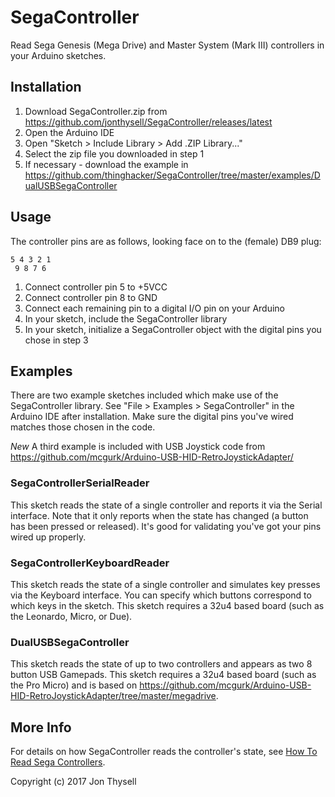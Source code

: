 # SegaController #

Read Sega Genesis (Mega Drive) and Master System (Mark III) controllers in your Arduino sketches.

## Installation ##

1. Download SegaController.zip from https://github.com/jonthysell/SegaController/releases/latest
2. Open the Arduino IDE
3. Open "Sketch > Include Library > Add .ZIP Library..."
4. Select the zip file you downloaded in step 1
5. If necessary - download the example in https://github.com/thinghacker/SegaController/tree/master/examples/DualUSBSegaController

## Usage ##

The controller pins are as follows, looking face on to the (female) DB9 plug:

    5 4 3 2 1
     9 8 7 6

1. Connect controller pin 5 to +5VCC
2. Connect controller pin 8 to GND
3. Connect each remaining pin to a digital I/O pin on your Arduino
4. In your sketch, include the SegaController library
5. In your sketch, initialize a SegaController object with the digital pins you chose in step 3

## Examples ##

There are two example sketches included which make use of the SegaController library. See "File > Examples > SegaController" in the Arduino IDE after installation. Make sure the digital pins you've wired matches those chosen in the code.

*New* A third example is included with USB Joystick code from https://github.com/mcgurk/Arduino-USB-HID-RetroJoystickAdapter/

### SegaControllerSerialReader ###

This sketch reads the state of a single controller and reports it via the Serial interface. Note that it only reports when the state has changed (a button has been pressed or released). It's good for validating you've got your pins wired up properly.

### SegaControllerKeyboardReader ###

This sketch reads the state of a single controller and simulates key presses via the Keyboard interface. You can specify which buttons correspond to which keys in the sketch. This sketch requires a 32u4 based board (such as the Leonardo, Micro, or Due).

### DualUSBSegaController ###

This sketch reads the state of up to two controllers and appears as two 8 button USB Gamepads. This sketch requires a 32u4 based board (such as the Pro Micro) and is based on https://github.com/mcgurk/Arduino-USB-HID-RetroJoystickAdapter/tree/master/megadrive.

## More Info ##

For details on how SegaController reads the controller's state, see [How To Read Sega Controllers](https://github.com/jonthysell/SegaController/wiki/How-To-Read-Sega-Controllers).

Copyright (c) 2017 Jon Thysell
